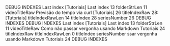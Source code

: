 DEBUG INDEXES
Last index [Tutoriais]
Last index 13
folderStrLen 11
videoTitleRaw Previsão do tempo via curl [Tutoriais] 26
titleIndexRaw 28:[Tutoriais]
titleIndexRawLen 14
titleIndex 28
seriesNumber 26
DEBUG INDEXES
DEBUG INDEXES
Last index [Tutoriais]
Last index 13
folderStrLen 11
videoTitleRaw Como não passar vergonha usando Markdown Tutoriais 24
titleIndexRaw
titleIndexRawLen 0
titleIndex
seriesNumber ssar vergonha usando Markdown Tutoriais 24
DEBUG INDEXES
